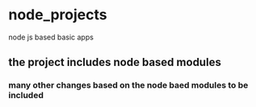 # node_projects
node js based basic apps

## the project includes node based modules
### many other changes based on the node baed modules to be included
